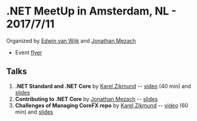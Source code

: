 # .NET MeetUp in Amsterdam, NL - 2017/7/11

Organized by [Edwin van Wijk](https://twitter.com/evanwijk) and [Jonathan Mezach](https://about.me/jonathanmezach)
* Event [flyer](https://twitter.com/evanwijk/status/880173596605284352)

## Talks

1. **.NET Standard and .NET Core** by [Karel Zikmund](https://karelz.github.io) -- [video](https://www.youtube.com/watch?v=QhOfzglQ1-g) (40 min) and [slides](https://www.slideshare.net/KarelZikmund1/2017-0711-dotnetstandard)
2. **Contributing to .NET Core** by [Jonathan Mezach](https://about.me/jonathanmezach) -- [slides](http://slides.com/jmezach/deck)
3. **Challenges of Managing CoreFX repo** by [Karel Zikmund](https://karelz.github.io) -- [video](https://www.youtube.com/watch?v=QRUmG4TjViU) (60 min) and [slides](https://www.slideshare.net/KarelZikmund1/challenges-of-managing-corefx-repo)
